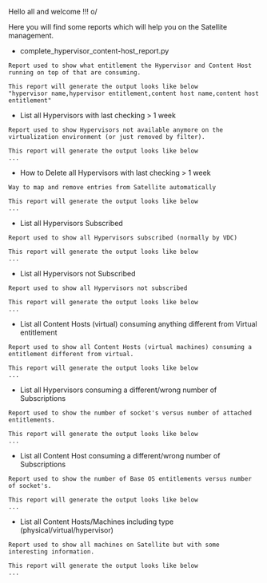 Hello all and welcome !!! o/

Here you will find some reports which will help you on the Satellite management.

 - complete_hypervisor_content-host_report.py
```
Report used to show what entitlement the Hypervisor and Content Host running on top of that are consuming.

This report will generate the output looks like below
"hypervisor name,hypervisor entitlement,content host name,content host entitlement"
```
 - List all Hypervisors with last checking > 1 week
```
Report used to show Hypervisors not available anymore on the virtualization environment (or just removed by filter).

This report will generate the output looks like below
...
```
 - How to Delete all Hypervisors with last checking > 1 week
```
Way to map and remove entries from Satellite automatically

This report will generate the output looks like below
...
```
 - List all Hypervisors Subscribed
```
Report used to show all Hypervisors subscribed (normally by VDC)

This report will generate the output looks like below
...
```
 - List all Hypervisors not Subscribed
```
Report used to show all Hypervisors not subscribed

This report will generate the output looks like below
...
```
 - List all Content Hosts (virtual) consuming anything different from Virtual entitlement
```
Report used to show all Content Hosts (virtual machines) consuming a entitlement different from virtual.

This report will generate the output looks like below
...
```
 - List all Hypervisors consuming a different/wrong number of Subscriptions
```
Report used to show the number of socket's versus number of attached entitlements.

This report will generate the output looks like below
...
```
 - List all Content Host consuming a different/wrong number of Subscriptions
```
Report used to show the number of Base OS entitlements versus number of socket's.

This report will generate the output looks like below
...
```
 - List all Content Hosts/Machines including type (physical/virtual/hypervisor)
```
Report used to show all machines on Satellite but with some interesting information.

This report will generate the output looks like below
...
```
